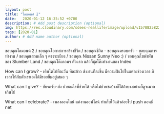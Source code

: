```yaml
---
layout: post
title: "ไดมอนด์ 2"
date:   2020-01-12 16:35:52 +0700
description: # Add post description (optional)
img: https://res.cloudinary.com/sdees-reallife/image/upload/v1578825822/IMG_0120.jpg # Add image post (optional)
tags: [2020-01]
author: # Add name author (optional)
---
```

ขอบคุณไดมอนด์ 2 / ขอบคุณโอกาสการสร้างชีวิต / ขอบคุณชีวิต - ขอบคุณครอบครัว - ขอบคุณการทำงาน / ขอบคุณสวนเล็ก ๆ ตรงระเบียง / ขอบคุณ Nissan Sunny Neo :) / ขอบคุณโซฟาพับของ Slumber Land / ขอบคุณโต๊ะคอมฯ ตัวแรก แล้วก็ชุดโต๊ะทำงานของ Index

<i class="fa fa-child" style="color:plum"></i>

How can I grow? - เติบโตไปทีละวัน ทีละก้าว ส่งงานทีละชิ้น มีความฝันไปในแต่ละช่วงเวลา มีเวลาให้กับตัวเราเองได้มีรอยยิ้มอยู่เสมอ ๆ

What can I give? - ขับรถรับ-ส่ง ช่วยอะไรที่ช่วยได้ หรือไม่ช่วยซะบ้างก็ได้ถ้าบางอย่างก็ดูจะมากเกินไป

What can I celebrate? - เพลงออนไลน์ แต่งานออฟไลน์ ทำเก็บไว้แล้วค่อยไป push ตอนมี net
